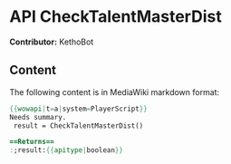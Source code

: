 # API CheckTalentMasterDist

**Contributor:** KethoBot

## Content

The following content is in MediaWiki markdown format:

```mediawiki
{{wowapi|t=a|system=PlayerScript}}
Needs summary.
 result = CheckTalentMasterDist()

==Returns==
:;result:{{apitype|boolean}}
```